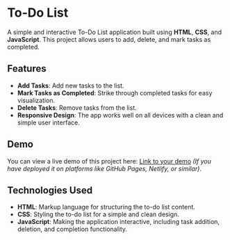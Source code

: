 # To-Do List

A simple and interactive To-Do List application built using **HTML**, **CSS**, and **JavaScript**. This project allows users to add, delete, and mark tasks as completed.

## Features

- **Add Tasks**: Add new tasks to the list.
- **Mark Tasks as Completed**: Strike through completed tasks for easy visualization.
- **Delete Tasks**: Remove tasks from the list.
- **Responsive Design**: The app works well on all devices with a clean and simple user interface.

## Demo

You can view a live demo of this project here: [Link to your demo](#) *(If you have deployed it on platforms like GitHub Pages, Netlify, or similar)*.

## Technologies Used

- **HTML**: Markup language for structuring the to-do list content.
- **CSS**: Styling the to-do list for a simple and clean design.
- **JavaScript**: Making the application interactive, including task addition, deletion, and completion functionality.
